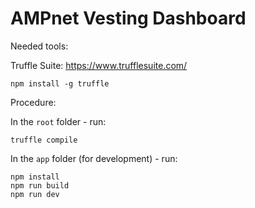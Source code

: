 # AMPnet Vesting Dashboard

Needed tools:

Truffle Suite: https://www.trufflesuite.com/

```
npm install -g truffle
```

Procedure:

In the `root` folder - run:

```
truffle compile
```

In the `app` folder (for development) - run:

```
npm install
npm run build
npm run dev 
```

